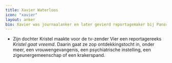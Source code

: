 ```yaml
---
title: Xavier Waterloos
icon: "xavier"
layout: anker
bio: Xavier was journaalanker en later gevierd reportagemaker bij Panorama.
---
```


* Zijn dochter Kristel maakte voor de tv-zender Vier een reportagereeks <cite>Kristel gaat vreemd</cite>. Daarin gaat ze zop ontdekkingstocht in, onder meer, een vrouwengevangenis, een psychiatrische instelling, een zigeunergemeenschap of een krakerspand.
